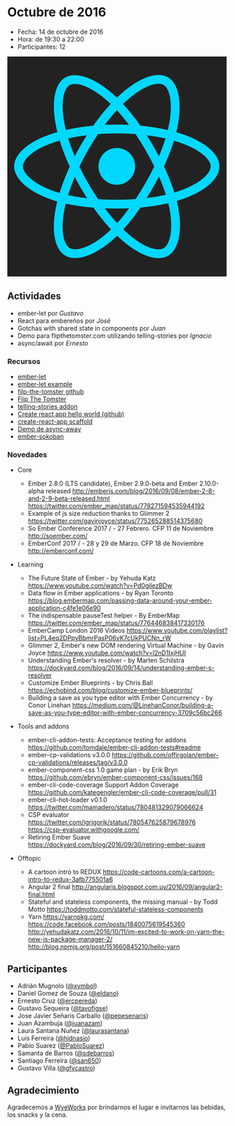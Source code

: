 # Octubre de 2016

* Fecha: 14 de octubre de 2016
* Hora: de 19:30 a 22:00
* Participantes: 12

![react](./react.png)

## Actividades

* ember-let por *Gustavo*
* React para embereños por *José*
* Gotchas with shared state in components por *Juan*
* Demo para flipthetomster.com utilizando telling-stories por *Ignacio*
* async/await por *Ernesto*

### Recursos

* [ember-let](https://github.com/thefrontside/ember-let)
* [ember-let example](https://github.com/ember-montevideo/ember-let-example)
* [filp-the-tomster github](https://github.com/hidnasio/flip-the-tomster)
* [Flip The Tomster](http://www.flipthetomster.com/)
* [telling-stories addon](https://github.com/mvdwg/telling-stories)
* [Create react app hello world (github)](https://github.com/pepesenaris/hello-world)
* [create-react-app scaffold](https://github.com/facebookincubator/create-react-app)
* [Demo de async-away](https://github.com/ercpereda/bing-image-of-the-day)
* [ember-sokoban](https://github.com/san650/ember-sokoban)

### Novedades

* Core
  * Ember 2.8.0 (LTS candidate), Ember 2.9.0-beta and Ember 2.10.0-alpha released
    http://emberjs.com/blog/2016/09/08/ember-2-8-and-2-9-beta-released.html
    https://twitter.com/ember_map/status/778271594535944192
  * Example of js size reduction thanks to Glimmer 2
    https://twitter.com/gavinjoyce/status/775265288514375680
  * So Ember Conference 2017 / - 27 Febrero. CFP 11 de Noviembre
    http://soember.com/
  * EmberConf 2017 / - 28 y 29 de Marzo. CFP 18 de Noviembre
    http://emberconf.com/

* Learning
  * The Future State of Ember - by Yehuda Katz
    https://www.youtube.com/watch?v=Pd0gilezBDw
  * Data flow in Ember applications - by Ryan Toronto
    https://blog.embermap.com/passing-data-around-your-ember-application-c4fe1e06e90
  * The indispensable pauseTest helper - By EmberMap
    https://twitter.com/ember_map/status/776446838417330176
  * EmberCamp London 2016 Videos
    https://www.youtube.com/playlist?list=PL4eq2DPpyBbmrPasP06vK7cUkPUCNn_rW
  * Glimmer 2, Ember's new DOM rendering Virtual Machine - by Gavin Joyce
    https://www.youtube.com/watch?v=l2nD1IxjHUI
  * Understanding Ember's resolver - by Marten Schilstra
    https://dockyard.com/blog/2016/09/14/understanding-ember-s-resolver
  * Customize Ember Blueprints - by Chris Ball
    https://echobind.com/blog/customize-ember-blueprints/
  * Building a save as you type editor with Ember Concurrency - by Conor Linehan
    https://medium.com/@LinehanConor/building-a-save-as-you-type-editor-with-ember-concurrency-3709c56bc266

* Tools and addons
  * ember-cli-addon-tests: Acceptance testing for addons
    https://github.com/tomdale/ember-cli-addon-tests#readme
  * ember-cp-validations v3.0.0
    https://github.com/offirgolan/ember-cp-validations/releases/tag/v3.0.0
  * ember-component-css 1.0 game plan - by Erik Bryn
    https://github.com/ebryn/ember-component-css/issues/168
  * ember-cli-code-coverage Support Addon Coverage
    https://github.com/kategengler/ember-cli-code-coverage/pull/31
  * ember-cli-hot-loader v0.1.0
    https://twitter.com/mamadero/status/780481329079066624
  * CSP evaluator
    https://twitter.com/igrigorik/status/780547625879678976
    https://csp-evaluator.withgoogle.com/
  * Retiring Ember Suave
    https://dockyard.com/blog/2016/09/30/retiring-ember-suave

* Offtopic
  * A cartoon intro to REDUX
    https://code-cartoons.com/a-cartoon-intro-to-redux-3afb775501a6
  * Angular 2 final
    http://angularjs.blogspot.com.uy/2016/09/angular2-final.html
  * Stateful and stateless components, the missing manual - by Todd Motto
    https://toddmotto.com/stateful-stateless-components
  * Yarn
    https://yarnpkg.com/
    https://code.facebook.com/posts/1840075619545360
    http://yehudakatz.com/2016/10/11/im-excited-to-work-on-yarn-the-new-js-package-manager-2/
    http://blog.npmjs.org/post/151660845210/hello-yarn

## Participantes

* Adrián Mugnolo ([@xymbol](https://github.com/xymbol))
* Daniel Gomez de Souza ([@eldano](https://github.com/eldano))
* Ernesto Cruz ([@ercpereda](https://github.com/ercpereda))
* Gustavo Sequeira ([@tavofigse](https://github.com/tavofigse))
* Jose Javier Señaris Carballo ([@pepesenaris](https://github.com/pepesenaris))
* Juan Azambuja ([@juanazam](https://github.com/juanazam))
* Laura Santana Nuñez ([@laurasantana](https://github.com/laurasantana))
* Luis Ferreira ([@hidnasio](https://github.com/hidnasio))
* Pablo Suarez ([@PabloSuarez](https://github.com/PabloSuarez))
* Samanta de Barros ([@sdebarros](https://github.com/sdebarros))
* Santiago Ferreira ([@san650](https://github.com/san650))
* Gustavo Villa ([@gfvcastro](https://github.com/gfvcastro))

## Agradecimiento

Agradecemos a [WyeWorks](https://wyeworks.com/) por brindarnos el lugar e
invitarnos las bebidas, los snacks y la cena.
